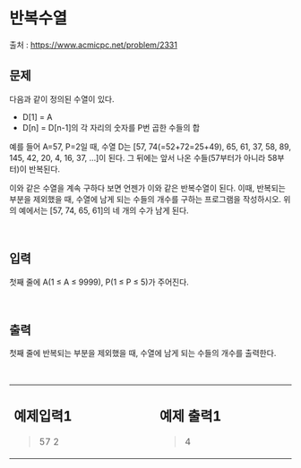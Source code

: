 # **반복수열**

출처 : https://www.acmicpc.net/problem/2331

## **문제**

다음과 같이 정의된 수열이 있다.

- D[1] = A
- D[n] = D[n-1]의 각 자리의 숫자를 P번 곱한 수들의 합

예를 들어 A=57, P=2일 때, 수열 D는 [57, 74(=52+72=25+49), 65, 61, 37, 58, 89, 145, 42, 20, 4, 16, 37, …]이 된다. 그 뒤에는 앞서 나온 수들(57부터가 아니라 58부터)이 반복된다.

이와 같은 수열을 계속 구하다 보면 언젠가 이와 같은 반복수열이 된다. 이때, 반복되는 부분을 제외했을 때, 수열에 남게 되는 수들의 개수를 구하는 프로그램을 작성하시오. 위의 예에서는 [57, 74, 65, 61]의 네 개의 수가 남게 된다.

</br>

## 입력

첫째 줄에 A(1 ≤ A ≤ 9999), P(1 ≤ P ≤ 5)가 주어진다.

</br>

## 출력

첫째 줄에 반복되는 부분을 제외했을 때, 수열에 남게 되는 수들의 개수를 출력한다.

</br>


<table>
<td valign="top" width="50%">

## 예제입력1

> 57 2
</td>

<td>

</td>

<td valign="top" width="50%">

## 예제 출력1
> 4

</td>
</table>

